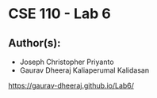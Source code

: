 # CSE 110 - Lab 6

## Author(s):
- Joseph Christopher Priyanto
- Gaurav Dheeraj Kaliaperumal Kalidasan

https://gaurav-dheeraj.github.io/Lab6/
